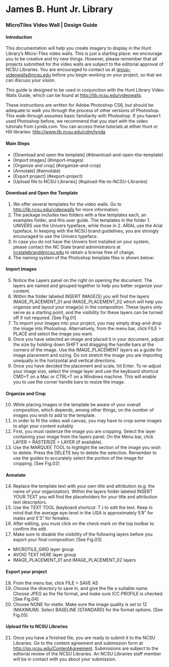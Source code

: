 # James B. Hunt Jr. Library
### MicroTiles Video Wall | Design Guide

#### Introduction
This documentation will help you create imagery to display in the Hunt Library’s Micro-Tiles video walls. This is just a starting place: we encourage you to be creative and try new things. However, please remember that all projects submitted for the video walls are subject to the editorial approval of NCSU Libraries. You are encouraged to contact us at group-videowalls@ncsu.edu before you begin working on your project, so that we can discuss your vision.

This guide is designed to be used in conjunction with the Hunt Library Video Walls Guide, which can be found at http://lib.ncsu.edu/videowalls.

These instructions are written for Adobe Photoshop CS6, but should be adequate to walk you through the process of other versions of Photoshop. This walk-through assumes basic familiarity with Photoshop. If you haven’t used Photoshop before, we recommend that you start with the video tutorials from Lynda.com. You can access these tutorials at either Hunt or Hill libraries: http://www.lib.ncsu.edu/cdm/lynda 

#### Main Steps
- [Download and open the template] (#download-and-open-the-template)
- [Import images] (#import-images)
- [Organize and crop] (#organize-and-crop)
- [Annotate] (#annotate)
- [Export project] (#export-project)
- [Upload file to NCSU Libraries] (#upload-file-to-NCSU-Libraries)

#### Download and Open the Template
1. We offer several templates for the video walls. Go to http://lib.ncsu.edu/videowalls for more information.
2. The package includes two folders with a few templates each, an examples folder, and this user guide. The templates in the folder 1. UNIVERS use the Univers typeface, while those in 2. ARIAL use the Arial typeface. In keeping with the NCSU brand guidelines, you are strongly encouraged to use the Univers typeface.
3. In case you do not have the Univers font installed on your system, please contact the NC State brand administrators at ncstatebrand@ncsu.edu to obtain a license free of charge.
4. The naming system of the Photoshop template files is shown below:

#### Import Images
5. Notice the Layers panel on the right on opening the document. The layers are named and grouped together to help you better organize your content.
6. Within the folder labeled INSERT IMAGE(S) you will find the layers IMAGE_PLACEMENT_01 and IMAGE_PLACEMENT_02 which will help you organize and layout your image(s) in the composition. These layers only serve as a starting point, and the visibility for these layers can be turned off if not required. [See Fig.01]
7. To import your images into your project, you may simply drag-and-drop the image into Photoshop. Alternatively, from the menu bar, click FILE > PLACE and select the image you want.
8. Once you have selected an image and placed it in your document, adjust the size by holding down SHIFT and dragging the handle bars at the corners of the image. Use the IMAGE_PLACEMENT layers as a guide for image placement and sizing. Do not stretch the image you are importing unequally in the horizontal and vertical directions.
9. Once you have decided the placement and scale, hit Enter. To re-adjust your image size, select the image layer and use the keyboard shortcut CMD+T on a Mac or CTRL+T on a Windows machine. This will enable you to use the corner handle bars to resize the image.

#### Organize and Crop
10. While placing images in the template be aware of your overall composition, which depends, among other things, on the number of images you wish to add to the template. 
11. In order to fit the video wall canvas, you may have to crop some images to align your content suitably.
12. First, you must rasterize the image you are cropping. Select the layer containing your image from the layers panel. On the Menu bar, click LAYER > RASTERIZE > LAYER (if available).
13. Use the MARQUEE TOOL to highlight the section of the image you wish to delete. Press the DELETE key to delete the selection. Remember to use the guides to accurately select the portion of the image for cropping. [See Fig.02]

#### Annotate
14. Replace the template text with your own title and attribution (e.g. the name of your organization). Within the layers folder labeled INSERT YOUR TEXT you will find the placeholders for your title and attribution text descriptors.
15. Use the TEXT TOOL (keyboard shortcut: T ) to edit the text. Keep in mind that the average eye-level in the USA is approximately 5’8” for males and 5’3” for females.
16. After editing, you must click on the check mark on the top toolbar to confirm the edit.
17. Make sure to disable the visibility of the following layers before you export your final composition: [See Fig.03]
  * MICROTILE_GRID layer group
  * AVOID TEXT HERE layer group
  * IMAGE_PLACEMENT_01 and IMAGE_PLACEMENT_02 layers

#### Export your project
18. From the menu bar, click FILE > SAVE AS
19. Choose the directory to save in, and give the file a suitable name. Choose JPEG as the file format, and make sure ICC PROFILE is checked. [See Fig.04]
20. Choose NONE for matte. Make sure the image quality is set to 12 (MAXIMUM). Select BASELINE (STANDARD) for the format options. [See Fig.05]

#### Upload file to NCSU Libraries
21. Once you have a finished file, you are ready to submit it to the NCSU Libraries. Go to the content agreement and submission form at http://go.ncsu.edu/ContentAgreement. Submissions are subject to the editorial review of the NCSU Libraries. An NCSU Libraries staff member will be in contact with you about your submission.
